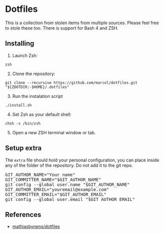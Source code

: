 # Dotfiles
This is a collection from stolen items from multiple sources. Please feel free to stole these too. There is support for Bash 4 and ZSH.

## Installing
1. Launch Zsh:
```prompt
zsh
```
2. Clone the repository:
```prompt
git clone --recursive https://github.com/marcol/dotfiles.git "${ZDOTDIR:-$HOME}/.dotfiles"
```
3. Run the instalation script
```prompt
./install.sh
```
4. Set Zsh as your default shell:
```prompt
chsh -s /bin/zsh
```
5. Open a new ZSH terminal window or tab.

## Setup extra
The <code>extra</code> file should hold your personal configuration, you can place inside any of the folder of the repository. Do not add it to the git repo.

<pre>
GIT_AUTHOR_NAME="Your name"
GIT_COMMITTER_NAME="$GIT_AUTHOR_NAME"
git config --global user.name "$GIT_AUTHOR_NAME"
GIT_AUTHOR_EMAIL="youremail@example.com"
GIT_COMMITTER_EMAIL="$GIT_AUTHOR_EMAIL"
git config --global user.email "$GIT_AUTHOR_EMAIL"
</pre>

## References
* [mathiasbynens/dotfiles](https://github.com/mathiasbynens/dotfiles)